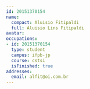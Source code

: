 ```yaml
---
id: 20151370154
name:
  compact: Aluisio Fitipaldi
  full: Aluisio Lins Fitipaldi
avatar:
occupations:
- id: 20151370154
  type: student
  campus: ifpb-jp
  course: cstsi
  isFinished: true
addresses:
  email: alfit@oi.com.br
---
```

